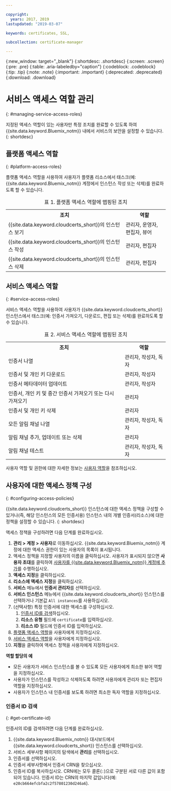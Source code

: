 ```yaml
---

copyright:
  years: 2017, 2019
lastupdated: "2019-03-07"

keywords: certificates, SSL, 

subcollection: certificate-manager

---
```


{:new_window: target="_blank"}
{:shortdesc: .shortdesc}
{:screen: .screen}
{:pre: .pre}
{:table: .aria-labeledby="caption"}
{:codeblock: .codeblock}
{:tip: .tip}
{:note: .note}
{:important: .important}
{:deprecated: .deprecated}
{:download: .download}

# 서비스 액세스 역할 관리
{: #managing-service-access-roles}

지정된 액세스 역할이 있는 사용자만 특정 조치를 완료할 수 있도록 하여 {{site.data.keyword.Bluemix_notm}} 내에서 서비스의 보안을 설정할 수 있습니다.
{: shortdesc}

## 플랫폼 액세스 역할
{: #platform-access-roles}

플랫폼 액세스 역할을 사용하여 사용자가 플랫폼 리소스에서 태스크(예: {{site.data.keyword.Bluemix_notm}} 계정에서 인스턴스 작성 또는 삭제)를 완료하도록 할 수 있습니다.

<table>
<caption> 표 1. 플랫폼 액세스 역할에 맵핑된 조치</caption>
  <tr>
    <th> 조치 </th>
    <th> 역할 </th>
  </tr>
  <tr>
    <td>{{site.data.keyword.cloudcerts_short}}의 인스턴스 보기</td>
    <td> 관리자, 운영자, 편집자, 뷰어 </td>
  </tr>
  <tr>
    <td>{{site.data.keyword.cloudcerts_short}}의 인스턴스 작성</td>
    <td> 관리자, 편집자 </td>
  </tr>
  <tr>
    <td>{{site.data.keyword.cloudcerts_short}}의 인스턴스 삭제</td>
    <td> 관리자, 편집자 </td>
  </tr>
</table>

## 서비스 액세스 역할
{: #service-access-roles}

서비스 액세스 역할을 사용하여 사용자가 {{site.data.keyword.cloudcerts_short}} 인스턴스에서 태스크(예: 인증서 가져오기, 다운로드, 편집 또는 삭제)를 완료하도록 할 수 있습니다.

<table>
<caption> 표 2. 서비스 액세스 역할에 맵핑된 조치</caption>
  <tr>
    <th> 조치 </th>
    <th> 역할 </th>
  </tr>
  <tr>
    <td>인증서 나열</td>
    <td> 관리자, 작성자, 독자 </td>
  </tr>
  <tr>
    <td>인증서 및 개인 키 다운로드 </td>
    <td> 관리자, 작성자 </td>
  </tr>
  <tr>
    <td>인증서 메타데이터 업데이트</td>
    <td> 관리자, 작성자 </td>
  </tr>
  <tr>
    <td>인증서, 개인 키 및 중간 인증서 가져오기 또는 다시 가져오기 </td>
    <td> 관리자 </td>
  </tr>
  <tr>
    <td>인증서 및 개인 키 삭제 </td>
    <td> 관리자 </td>
  </tr>
      <tr>
        <td>모든 알림 채널 나열 </td>
        <td> 관리자, 작성자, 독자 </td>
      </tr>
   <tr>
     <td>알림 채널 추가, 업데이트 또는 삭제 </td>
     <td> 관리자 </td>
   </tr>
     <tr>
       <td>알림 채널 테스트 </td>
       <td> 관리자, 작성자, 독자 </td>
     </tr>
</table>

사용자 역할 및 권한에 대한 자세한 정보는 [사용자 역할](/docs/iam?topic=iam-userroles#userroles)을 참조하십시오.

## 사용자에 대한 액세스 정책 구성
{: #configuring-access-policies}

{{site.data.keyword.cloudcerts_short}} 인스턴스에 대한 액세스 정책을 구성할 수 있거나(즉, 해당 인스턴스의 모든 인증서용) 인스턴스 내의 개별 인증서(리소스)에 대한 정책을 설정할 수 있습니다.
{: shortdesc}

액세스 정책을 구성하려면 다음 단계를 완료하십시오.

1. **관리 > 계정 > 사용자**로 이동하십시오. {{site.data.keyword.Bluemix_notm}} 계정에 대한 액세스 권한이 있는 사용자의 목록이 표시됩니다.
2. 액세스 정책을 지정할 사용자의 이름을 클릭하십시오. 사용자가 표시되지 않으면 **사용자 초대**를 클릭하여 [사용자를 {{site.data.keyword.Bluemix_notm}} 계정에 추가](/docs/iam?topic=iam-iamuserinv#iamuserinv)를 수행하십시오.
3. **액세스 지정**을 클릭하십시오.
4. **리소스에 액세스 지정**을 클릭하십시오.
5. **서비스** 메뉴에서 **인증서 관리자**를 선택하십시오.
6. **서비스 인스턴스** 메뉴에서 {{site.data.keyword.cloudcerts_short}} 인스턴스를 선택하거나 기본값 `All instances`를 사용하십시오.
7. (선택사항) 특정 인증서에 대한 액세스를 구성하십시오.
    1. [인증서 ID를 검색](/docs/services/certificate-manager?topic=certificate-manager-managing-service-access-roles#get-certificate-id)하십시오.
    2. **리소스 유형** 필드에 `certificate`를 입력하십시오.
    3. **리소스 ID** 필드에 인증서 ID를 입력하십시오.
8. [플랫폼 액세스 역할](/docs/services/certificate-manager?topic=certificate-manager-managing-service-access-roles#platform-access-roles)을 사용자에게 지정하십시오.
9. [서비스 액세스 역할](/docs/services/certificate-manager?topic=certificate-manager-managing-service-access-roles#service-access-roles)을 사용자에게 지정하십시오.
10. **지정**을 클릭하여 액세스 정책을 사용자에게 지정하십시오.

**역할 할당의 예**

* 모든 사용자가 서비스 인스턴스를 볼 수 있도록 모든 사용자에게 최소한 뷰어 역할을 지정하십시오.
* 사용자가 인스턴스를 작성하고 삭제하도록 하려면 사용자에게 관리자 또는 편집자 역할을 지정하십시오.
* 사용자가 인스턴스 내 인증서를 보도록 하려면 최소한 독자 역할을 지정하십시오.

### 인증서 ID 검색
{: #get-certificate-id}

인증서의 ID를 검색하려면 다음 단계를 완료하십시오.

1. {{site.data.keyword.Bluemix_notm}} 대시보드에서 {{site.data.keyword.cloudcerts_short}} 인스턴스를 선택하십시오.
2. 서비스 세부사항 페이지의 탐색에서 **관리**를 선택하십시오.
3. 인증서를 선택하십시오.
4. 인증서 세부사항에서 인증서 CRN을 찾으십시오.
5. 인증서 ID를 복사하십시오. CRN에는 모두 콜론(`:`)으로 구분된 서로 다른 값이 포함되어 있습니다. 인증서 ID는 CRN의 마지막 값입니다(예: `e20cb664efcbfa2c2f57801230d246a6`).
